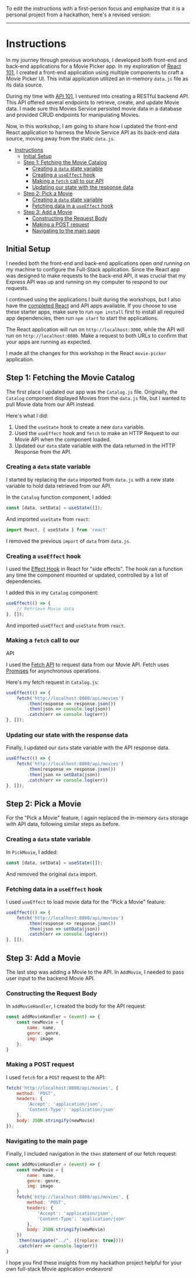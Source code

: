 To edit the instructions with a first-person focus and emphasize that it is a personal project from a hackathon, here's a revised version:

---

# Instructions

In my journey through previous workshops, I developed both front-end and back-end applications for a Movie Picker app. In my exploration of [React 101](https://github.com/OluwadamilareSunmola/Full-Stack-Project/tree/1683097a84374b3fcbb2e824be58f38ee5a70a25/folder), I created a front-end application using multiple components to craft a Movie Picker UI. This initial application utilized an in-memory `data.js` file as its data source.

During my time with [API 101](https://github.com/OluwadamilareSunmola/Full-Stack-Project/tree/master/APIs-101-main), I ventured into creating a RESTful backend API. This API offered several endpoints to retrieve, create, and update Movie data. I made sure this Movies Service persisted movie data in a database and provided CRUD endpoints for manipulating Movies.

Now, in this workshop, I am going to share how I updated the front-end React application to harness the Movie Service API as its back-end data source, moving away from the static `data.js`.

- [Instructions](#instructions)
  - [Initial Setup](#initial-setup)
  - [Step 1: Fetching the Movie Catalog](#step-1-fetching-the-movie-catalog)
    - [Creating a `data` state variable](#creating-a-data-state-variable)
    - [Creating a `useEffect` hook](#creating-a-useeffect-hook)
    - [Making a `fetch` call to our API](#make-a-fetch-call-to-our-api)
    - [Updating our state with the response data](#updating-our-state-with-the-response-data)
  - [Step 2: Pick a Movie](#step-2-pick-a-movie)
    - [Creating a `data` state variable](#create-a-data-state-variable)
    - [Fetching data in a `useEffect` hook](#fetch-data-in-a-useeffect-hook)
  - [Step 3: Add a Movie](#step-3-add-a-movie)
    - [Constructing the Request Body](#construct-the-request-body)
    - [Making a POST request](#making-a-post-request)
    - [Navigating to the main page](#navigate-to-the-main-page)

## Initial Setup

I needed both the front-end and back-end applications open *and running* on my machine to configure the Full-Stack application. Since the React app was designed to make requests to the back-end API, it was crucial that my Express API was up and running on my computer to respond to our requests.

I continued using the applications I built during the workshops, but I also have the [completed React](https://github.com/Black-and-Hispanic-Tech-Summit/React-101/tree/main/movie-picker) and API apps available. If you choose to use these starter apps, make sure to run `npm install` first to install all required app dependencies, then run `npm start` to start the applications.

The React application will run on `http://localhost:3000`, while the API will run on `http://localhost:8080`. Make a request to both URLs to confirm that your apps are running as expected.

I made all the changes for this workshop in the React `movie-picker` application.

## Step 1: Fetching the Movie Catalog

The first place I updated our app was the `Catalog.js` file. Originally, the `Catalog` component displayed Movies from the `data.js` file, but I wanted to pull Movie data from our API instead.

Here's what I did:

1. Used the `useState` hook to create a new `data` variable.
2. Used the `useEffect` hook and `fetch` to make an HTTP Request to our Movie API when the component loaded.
3. Updated our `data` state variable with the data returned in the HTTP Response from the API.

### Creating a `data` state variable

I started by replacing the `data` imported from `data.js` with a new state variable to hold data retrieved from our API.

In the `Catalog` function component, I added:

```jsx
const [data, setData] = useState([]);
```

And imported `useState` from `react`:

```js
import React, { useState } from 'react'
```

I removed the previous `import` of `data` from `data.js`.

### Creating a `useEffect` hook

I used the [Effect Hook](https://reactjs.org/docs/hooks-effect.html) in React for "side effects". The hook ran a function any time the component mounted or updated, controlled by a list of dependencies.

I added this in my `Catalog` component:

```jsx
useEffect(() => {
    // Retrieve Movie data
}, []);
```

And imported `useEffect` and `useState` from `react`.

### Making a `fetch` call to our

 API

I used the [Fetch API](https://developer.mozilla.org/en-US/docs/Web/API/Fetch_API/Using_Fetch) to request data from our Movie API. Fetch uses [Promises](https://developer.mozilla.org/en-US/docs/Web/JavaScript/Reference/Global_Objects/Promise) for asynchronous operations.

Here's my fetch request in `Catalog.js`:

```jsx
useEffect(() => {
    fetch('http://localhost:8080/api/movies')
        .then(response => response.json())
        .then(json => console.log(json))
        .catch(err => console.log(err))
}, []);
```

### Updating our state with the response data

Finally, I updated our `data` state variable with the API response data.

```jsx
useEffect(() => {
    fetch('http://localhost:8080/api/movies')
        .then(response => response.json())
        .then(json => setData(json))
        .catch(err => console.log(err))
}, []);
```

## Step 2: Pick a Movie

For the "Pick a Movie" feature, I again replaced the in-memory `data` storage with API data, following similar steps as before.

### Creating a `data` state variable

In `PickMovie`, I added:

```jsx
const [data, setData] = useState([]);
```

And removed the original `data` import.

### Fetching data in a `useEffect` hook

I used `useEffect` to load movie data for the "Pick a Movie" feature:

```jsx
useEffect(() => {
    fetch('http://localhost:8080/api/movies')
        .then(response => response.json())
        .then(json => setData(json))
        .catch(err => console.log(err))
}, []);
```

## Step 3: Add a Movie

The last step was adding a Movie to the API. In `AddMovie`, I needed to pass user input to the backend Movie API.

### Constructing the Request Body

In `addMovieHandler`, I created the body for the API request:

```jsx
const addMovieHandler = (event) => {
    const newMovie = {
        name: name,
        genre: genre,
        img: image
    };
}
```

### Making a POST request

I used `fetch` for a `POST` request to the API:

```jsx
fetch('http://localhost:8080/api/movies', {
    method: 'POST',
    headers: {
        'Accept': 'application/json',
        'Content-Type': 'application/json'
    },
    body: JSON.stringify(newMovie)
});
```

### Navigating to the main page

Finally, I included navigation in the `then` statement of our fetch request:

```jsx
const addMovieHandler = (event) => {
    const newMovie = {
        name: name,
        genre: genre,
        img: image
    }
    fetch('http://localhost:8080/api/movies', {
        method: 'POST',
        headers: {
            'Accept': 'application/json',
            'Content-Type': 'application/json'
        },
        body: JSON.stringify(newMovie)
    })
    .then(navigate("../", ({replace: true})))
    .catch(err => console.log(err))
}
```

I hope you find these insights from my hackathon project helpful for your own full-stack Movie application endeavors!

